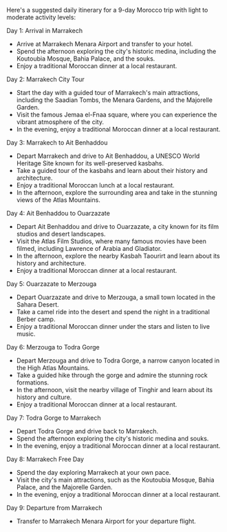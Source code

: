 Here's a suggested daily itinerary for a 9-day Morocco trip with light to moderate activity levels:

Day 1: Arrival in Marrakech
- Arrive at Marrakech Menara Airport and transfer to your hotel.
- Spend the afternoon exploring the city's historic medina, including the Koutoubia Mosque, Bahia Palace, and the souks.
- Enjoy a traditional Moroccan dinner at a local restaurant.

Day 2: Marrakech City Tour
- Start the day with a guided tour of Marrakech's main attractions, including the Saadian Tombs, the Menara Gardens, and the Majorelle Garden.
- Visit the famous Jemaa el-Fnaa square, where you can experience the vibrant atmosphere of the city.
- In the evening, enjoy a traditional Moroccan dinner at a local restaurant.

Day 3: Marrakech to Ait Benhaddou
- Depart Marrakech and drive to Ait Benhaddou, a UNESCO World Heritage Site known for its well-preserved kasbahs.
- Take a guided tour of the kasbahs and learn about their history and architecture.
- Enjoy a traditional Moroccan lunch at a local restaurant.
- In the afternoon, explore the surrounding area and take in the stunning views of the Atlas Mountains.

Day 4: Ait Benhaddou to Ouarzazate
- Depart Ait Benhaddou and drive to Ouarzazate, a city known for its film studios and desert landscapes.
- Visit the Atlas Film Studios, where many famous movies have been filmed, including Lawrence of Arabia and Gladiator.
- In the afternoon, explore the nearby Kasbah Taourirt and learn about its history and architecture.
- Enjoy a traditional Moroccan dinner at a local restaurant.

Day 5: Ouarzazate to Merzouga
- Depart Ouarzazate and drive to Merzouga, a small town located in the Sahara Desert.
- Take a camel ride into the desert and spend the night in a traditional Berber camp.
- Enjoy a traditional Moroccan dinner under the stars and listen to live music.

Day 6: Merzouga to Todra Gorge
- Depart Merzouga and drive to Todra Gorge, a narrow canyon located in the High Atlas Mountains.
- Take a guided hike through the gorge and admire the stunning rock formations.
- In the afternoon, visit the nearby village of Tinghir and learn about its history and culture.
- Enjoy a traditional Moroccan dinner at a local restaurant.

Day 7: Todra Gorge to Marrakech
- Depart Todra Gorge and drive back to Marrakech.
- Spend the afternoon exploring the city's historic medina and souks.
- In the evening, enjoy a traditional Moroccan dinner at a local restaurant.

Day 8: Marrakech Free Day
- Spend the day exploring Marrakech at your own pace.
- Visit the city's main attractions, such as the Koutoubia Mosque, Bahia Palace, and the Majorelle Garden.
- In the evening, enjoy a traditional Moroccan dinner at a local restaurant.

Day 9: Departure from Marrakech
- Transfer to Marrakech Menara Airport for your departure flight.